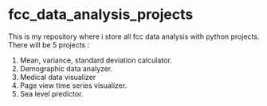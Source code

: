 # fcc_data_analysis_projects
This is my repository where i store all fcc data analysis with python projects.
There will be 5 projects :
1. Mean, variance, standard deviation calculator.
2. Demographic data analyzer.
3. Medical data visualizer
4. Page view time series visualizer.
5. Sea level predictor.
